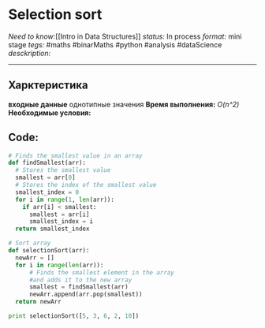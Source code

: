 # Selection sort
*Need to know:*[[Intro in Data Structures]]
*status:* In process
*format:* mini stage
*tegs:* #maths #binarMaths #python #analysis #dataScience 
*desckription:*

---
## Харктеристика
**входные данные** однотипные значения
**Время выполнения:** *O(n^2)*
**Необходимые условия:** 


## Code:
```py
# Finds the smallest value in an array
def findSmallest(arr):
  # Stores the smallest value
  smallest = arr[0]
  # Stores the index of the smallest value
  smallest_index = 0
  for i in range(1, len(arr)):
    if arr[i] < smallest:
      smallest = arr[i]
      smallest_index = i
  return smallest_index

# Sort array
def selectionSort(arr):
  newArr = []
  for i in range(len(arr)):
      # Finds the smallest element in the array
	  #and adds it to the new array
      smallest = findSmallest(arr)
      newArr.append(arr.pop(smallest))
  return newArr

print selectionSort([5, 3, 6, 2, 10])
```